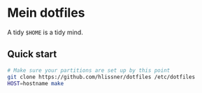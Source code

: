 # Mein dotfiles

A tidy `$HOME` is a tidy mind.

## Quick start

```sh
# Make sure your partitions are set up by this point
git clone https://github.com/hlissner/dotfiles /etc/dotfiles
HOST=hostname make
```
